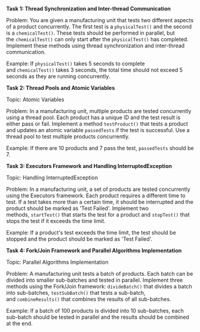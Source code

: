 **Task 1: Thread Synchronization and Inter-thread Communication**

Problem: You are given a manufacturing unit that tests two different aspects of a product concurrently. The first test is a `physicalTest()` and the second is a `chemicalTest()`. These tests should be performed in parallel, but the `chemicalTest()` can only start after the `physicalTest()` has completed. Implement these methods using thread synchronization and inter-thread communication.

Example: If `physicalTest()` takes 5 seconds to complete and `chemicalTest()` takes 3 seconds, the total time should not exceed 5 seconds as they are running concurrently.

**Task 2: Thread Pools and Atomic Variables**

Topic: Atomic Variables

Problem: In a manufacturing unit, multiple products are tested concurrently using a thread pool. Each product has a unique ID and the test result is either pass or fail. Implement a method `testProduct()` that tests a product and updates an atomic variable `passedTests` if the test is successful. Use a thread pool to test multiple products concurrently.

Example: If there are 10 products and 7 pass the test, `passedTests` should be 7.

**Task 3: Executors Framework and Handling InterruptedException**

Topic: Handling InterruptedException

Problem: In a manufacturing unit, a set of products are tested concurrently using the Executors framework. Each product requires a different time to test. If a test takes more than a certain time, it should be interrupted and the product should be marked as 'Test Failed'. Implement two methods, `startTest()` that starts the test for a product and `stopTest()` that stops the test if it exceeds the time limit.

Example: If a product's test exceeds the time limit, the test should be stopped and the product should be marked as 'Test Failed'.

**Task 4: Fork/Join Framework and Parallel Algorithms Implementation**

Topic: Parallel Algorithms Implementation

Problem: A manufacturing unit tests a batch of products. Each batch can be divided into smaller sub-batches and tested in parallel. Implement three methods using the Fork/Join framework: `divideBatch()` that divides a batch into sub-batches, `testSubBatch()` that tests a sub-batch, and `combineResults()` that combines the results of all sub-batches.

Example: If a batch of 100 products is divided into 10 sub-batches, each sub-batch should be tested in parallel and the results should be combined at the end.